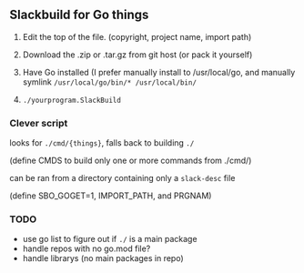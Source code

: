 ## Slackbuild for Go things

1. Edit the top of the file. (copyright, project name, import path)

2. Download the .zip or .tar.gz from git host (or pack it yourself)

3. Have Go installed (I prefer manually install to /usr/local/go, and
manually symlink `/usr/local/go/bin/* /usr/local/bin/`

4. `./yourprogram.SlackBuild`


### Clever script

looks for `./cmd/{things}`, falls back to building `./`

(define CMDS to build only one or more commands from ./cmd/)

can be ran from a directory containing only a `slack-desc` file

(define SBO_GOGET=1, IMPORT_PATH, and PRGNAM)
  

### TODO

  * use go list to figure out if `./` is a main package
  * handle repos with no go.mod file?
  * handle librarys (no main packages in repo)
